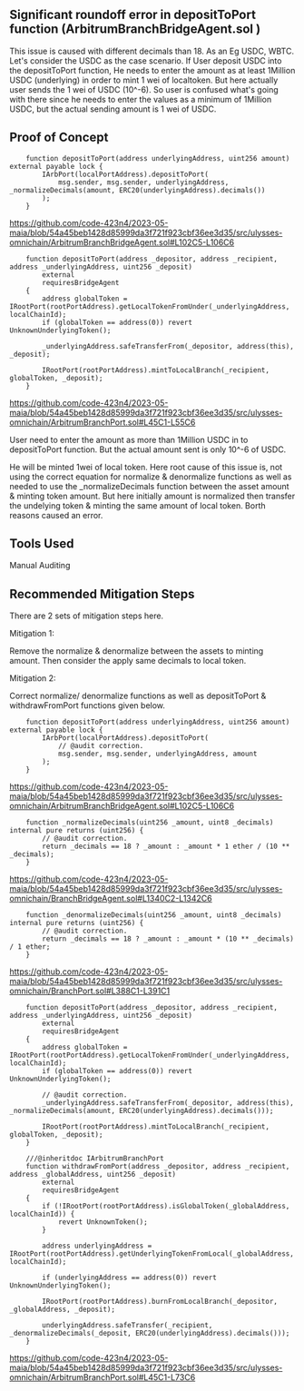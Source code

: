 ## Significant roundoff error in depositToPort function (ArbitrumBranchBridgeAgent.sol )

This issue is caused with different decimals than 18. As an Eg USDC, WBTC. Let's consider the USDC as the case scenario. If User
deposit USDC into the depositToPort function, He needs to enter the amount as at least 1Million USDC (underlying) in order to mint
1 wei of localtoken. But here actually user sends the 1 wei of USDC (10^-6). So user is confused what's going with there since he
needs to enter the values as a minimum of 1Million USDC, but the actual sending amount is 1 wei of USDC.

## Proof of Concept

```solidity
    function depositToPort(address underlyingAddress, uint256 amount) external payable lock {
        IArbPort(localPortAddress).depositToPort(
            msg.sender, msg.sender, underlyingAddress, _normalizeDecimals(amount, ERC20(underlyingAddress).decimals())
        );
    }
```

https://github.com/code-423n4/2023-05-maia/blob/54a45beb1428d85999da3f721f923cbf36ee3d35/src/ulysses-omnichain/ArbitrumBranchBridgeAgent.sol#L102C5-L106C6

```solidity
    function depositToPort(address _depositor, address _recipient, address _underlyingAddress, uint256 _deposit)
        external
        requiresBridgeAgent
    {
        address globalToken = IRootPort(rootPortAddress).getLocalTokenFromUnder(_underlyingAddress, localChainId);
        if (globalToken == address(0)) revert UnknownUnderlyingToken();

        _underlyingAddress.safeTransferFrom(_depositor, address(this), _deposit);

        IRootPort(rootPortAddress).mintToLocalBranch(_recipient, globalToken, _deposit);
    }
```

https://github.com/code-423n4/2023-05-maia/blob/54a45beb1428d85999da3f721f923cbf36ee3d35/src/ulysses-omnichain/ArbitrumBranchPort.sol#L45C1-L55C6

User need to enter the amount as more than 1Million USDC in to depositToPort function.
But the actual amount sent is only 10^-6 of USDC.

He will be minted 1wei of local token. Here root cause of this issue is, not using the correct equation for normalize &
denormalize functions as well as needed to use the \_normalizeDecimals function between the asset amount & minting token amount.
But here initially amount is normalized then transfer the undelying token & minting the same amount of local token. Borth reasons
caused an error.

## Tools Used

Manual Auditing

## Recommended Mitigation Steps

There are 2 sets of mitigation steps here.

Mitigation 1:

Remove the normalize & denormalize between the assets to minting amount. Then consider the apply same decimals to local token.

Mitigation 2:

Correct normalize/ denormalize functions as well as depositToPort & withdrawFromPort functions given below.

```solidity
    function depositToPort(address underlyingAddress, uint256 amount) external payable lock {
        IArbPort(localPortAddress).depositToPort(
            // @audit correction.
            msg.sender, msg.sender, underlyingAddress, amount
        );
    }
```

https://github.com/code-423n4/2023-05-maia/blob/54a45beb1428d85999da3f721f923cbf36ee3d35/src/ulysses-omnichain/ArbitrumBranchBridgeAgent.sol#L102C5-L106C6

```solidity
    function _normalizeDecimals(uint256 _amount, uint8 _decimals) internal pure returns (uint256) {
        // @audit correction.
        return _decimals == 18 ? _amount : _amount * 1 ether / (10 ** _decimals);
    }
```

https://github.com/code-423n4/2023-05-maia/blob/54a45beb1428d85999da3f721f923cbf36ee3d35/src/ulysses-omnichain/BranchBridgeAgent.sol#L1340C2-L1342C6

```solidity
    function _denormalizeDecimals(uint256 _amount, uint8 _decimals) internal pure returns (uint256) {
        // @audit correction.
        return _decimals == 18 ? _amount : _amount * (10 ** _decimals) / 1 ether;
    }
```

https://github.com/code-423n4/2023-05-maia/blob/54a45beb1428d85999da3f721f923cbf36ee3d35/src/ulysses-omnichain/BranchPort.sol#L388C1-L391C1

```solidity
    function depositToPort(address _depositor, address _recipient, address _underlyingAddress, uint256 _deposit)
        external
        requiresBridgeAgent
    {
        address globalToken = IRootPort(rootPortAddress).getLocalTokenFromUnder(_underlyingAddress, localChainId);
        if (globalToken == address(0)) revert UnknownUnderlyingToken();

        // @audit correction.
        _underlyingAddress.safeTransferFrom(_depositor, address(this), _normalizeDecimals(amount, ERC20(underlyingAddress).decimals()));

        IRootPort(rootPortAddress).mintToLocalBranch(_recipient, globalToken, _deposit);
    }

    ///@inheritdoc IArbitrumBranchPort
    function withdrawFromPort(address _depositor, address _recipient, address _globalAddress, uint256 _deposit)
        external
        requiresBridgeAgent
    {
        if (!IRootPort(rootPortAddress).isGlobalToken(_globalAddress, localChainId)) {
            revert UnknownToken();
        }

        address underlyingAddress = IRootPort(rootPortAddress).getUnderlyingTokenFromLocal(_globalAddress, localChainId);

        if (underlyingAddress == address(0)) revert UnknownUnderlyingToken();

        IRootPort(rootPortAddress).burnFromLocalBranch(_depositor, _globalAddress, _deposit);

        underlyingAddress.safeTransfer(_recipient, _denormalizeDecimals(_deposit, ERC20(underlyingAddress).decimals()));
    }
```

https://github.com/code-423n4/2023-05-maia/blob/54a45beb1428d85999da3f721f923cbf36ee3d35/src/ulysses-omnichain/ArbitrumBranchPort.sol#L45C1-L73C6
